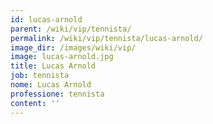 ```yaml
---
id: lucas-arnold
parent: /wiki/vip/tennista/
permalink: /wiki/vip/tennista/lucas-arnold/
image_dir: /images/wiki/vip/
image: lucas-arnold.jpg
title: Lucas Arnold
job: tennista
nome: Lucas Arnold
professione: tennista
content: ''
---
```

